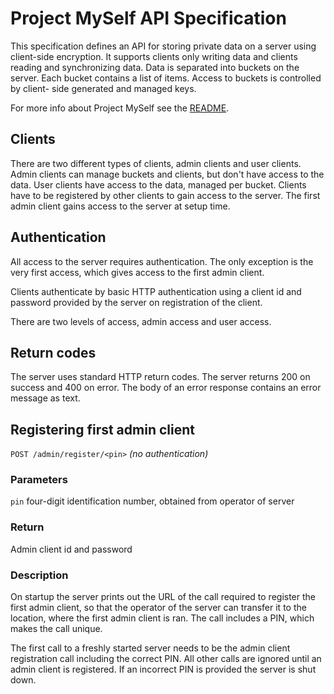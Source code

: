 # Project MySelf API Specification

This specification defines an API for storing private data on a server using
client-side encryption. It supports clients only writing data and clients
reading and synchronizing data. Data is separated into buckets on the server.
Each bucket contains a list of items. Access to buckets is controlled by client-
side generated and managed keys.

For more info about Project MySelf see the
[README](https://github.com/cornelius/project-myself/blob/master/README.md).

## Clients

There are two different types of clients, admin clients and user clients. Admin
clients can manage buckets and clients, but don't have access to the data. User
clients have access to the data, managed per bucket. Clients have to be
registered by other clients to gain access to the server. The first admin client
gains access to the server at setup time.

## Authentication

All access to the server requires authentication. The only exception is the
very first access, which gives access to the first admin client.

Clients authenticate by basic HTTP authentication using a client id and password
provided by the server on registration of the client.

There are two levels of access, admin access and user access.

## Return codes

The server uses standard HTTP return codes. The server returns 200 on success
and 400 on error. The body of an error response contains an error message as
text.

## Registering first admin client

`POST /admin/register/<pin>` _(no authentication)_

### Parameters

`pin` four-digit identification number, obtained from operator of server

### Return

Admin client id and password

### Description

On startup the server prints out the URL of the call required to register the
first admin client, so that the operator of the server can transfer it to the
location, where the first admin client is ran. The call includes a PIN, which
makes the call unique.

The first call to a freshly started server needs to be the admin client
registration call including the correct PIN. All other calls are ignored until
an admin client is registered. If an incorrect PIN is provided the server is
shut down.
